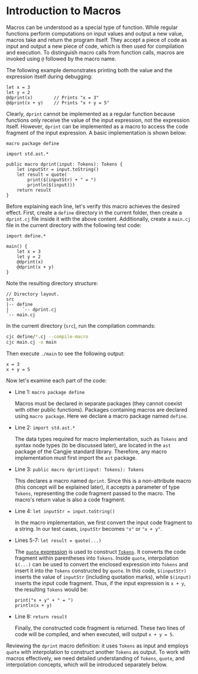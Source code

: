 # Introduction to Macros

Macros can be understood as a special type of function. While regular functions perform computations on input values and output a new value, macros take and return the program itself. They accept a piece of code as input and output a new piece of code, which is then used for compilation and execution. To distinguish macro calls from function calls, macros are invoked using `@` followed by the macro name.

The following example demonstrates printing both the value and the expression itself during debugging:

```cangjie
let x = 3
let y = 2
@dprint(x)        // Prints "x = 3"
@dprint(x + y)    // Prints "x + y = 5"
```

Clearly, `dprint` cannot be implemented as a regular function because functions only receive the value of the input expression, not the expression itself. However, `dprint` can be implemented as a macro to access the code fragment of the input expression. A basic implementation is shown below:

<!-- verify -macro12 -->
<!-- cfg="--compile-macro" -->

```cangjie
macro package define

import std.ast.*

public macro dprint(input: Tokens): Tokens {
    let inputStr = input.toString()
    let result = quote(
        print($(inputStr) + " = ")
        println($(input)))
    return result
}
```

Before explaining each line, let's verify this macro achieves the desired effect. First, create a `define` directory in the current folder, then create a `dprint.cj` file inside it with the above content. Additionally, create a `main.cj` file in the current directory with the following test code:

<!-- verify -macro12 -->

```cangjie
import define.*

main() {
    let x = 3
    let y = 2
    @dprint(x)
    @dprint(x + y)
}
```

Note the resulting directory structure:

```text
// Directory layout.
src
|-- define
|     `-- dprint.cj
`-- main.cj
```

In the current directory (`src`), run the compilation commands:

```bash
cjc define/*.cj --compile-macro
cjc main.cj -o main
```

Then execute `./main` to see the following output:

<!-- verify -macro12 -->

```text
x = 3
x + y = 5
```

Now let's examine each part of the code:

- Line 1: `macro package define`

  Macros must be declared in separate packages (they cannot coexist with other public functions). Packages containing macros are declared using `macro package`. Here we declare a macro package named `define`.

- Line 2: `import std.ast.*`

  The data types required for macro implementation, such as `Tokens` and syntax node types (to be discussed later), are located in the `ast` package of the Cangjie standard library. Therefore, any macro implementation must first import the `ast` package.

- Line 3: `public macro dprint(input: Tokens): Tokens`

  This declares a macro named `dprint`. Since this is a non-attribute macro (this concept will be explained later), it accepts a parameter of type `Tokens`, representing the code fragment passed to the macro. The macro's return value is also a code fragment.

- Line 4: `let inputStr = input.toString()`

  In the macro implementation, we first convert the input code fragment to a string. In our test cases, `inputStr` becomes `"x"` or `"x + y"`.

- Lines 5-7: `let result = quote(...)`

  The [`quote` expression](./Tokens_types_and_quote_expressions.md#quote-expressions-and-interpolation) is used to construct [`Tokens`](./Tokens_types_and_quote_expressions.md#tokens-type). It converts the code fragment within parentheses into `Tokens`. Inside `quote`, interpolation `$(...)` can be used to convert the enclosed expression into `Tokens` and insert it into the `Tokens` constructed by `quote`. In this code, `$(inputStr)` inserts the value of `inputStr` (including quotation marks), while `$(input)` inserts the input code fragment. Thus, if the input expression is `x + y`, the resulting `Tokens` would be:

  ```cangjie
  print("x + y" + " = ")
  println(x + y)
  ```

- Line 8: `return result`

  Finally, the constructed code fragment is returned. These two lines of code will be compiled, and when executed, will output `x + y = 5`.

Reviewing the `dprint` macro definition: it uses `Tokens` as input and employs `quote` with interpolation to construct another `Tokens` as output. To work with macros effectively, we need detailed understanding of `Tokens`, `quote`, and interpolation concepts, which will be introduced separately below.